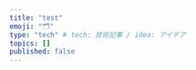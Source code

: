```yaml
---
title: "test"
emoji: "🗂"
type: "tech" # tech: 技術記事 / idea: アイデア
topics: []
published: false
---
```

